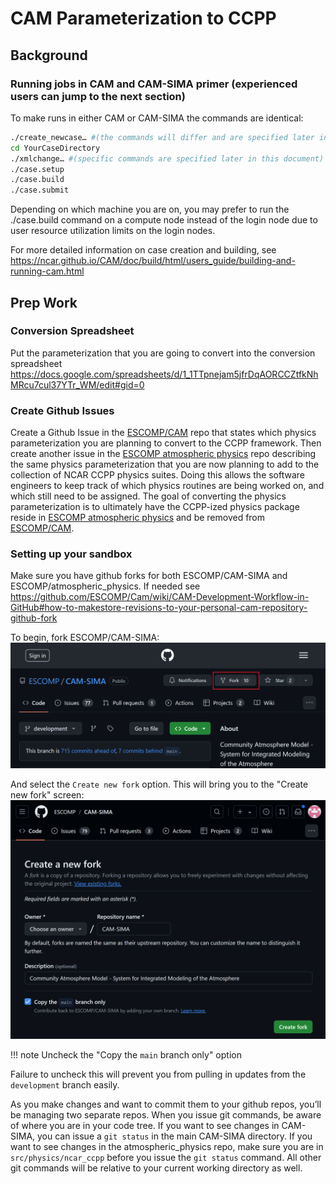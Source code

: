 # CAM Parameterization to CCPP

## Background

### Running jobs in CAM and CAM-SIMA primer (experienced users can jump to the next section)

To make runs in either CAM or CAM-SIMA the commands are identical:
```bash
./create_newcase… #(the commands will differ and are specified later in this document)
cd YourCaseDirectory
./xmlchange… #(specific commands are specified later in this document)
./case.setup
./case.build
./case.submit
```

Depending on which machine you are on, you may prefer to run the ./case.build command on a compute node instead of the login node due to user resource utilization limits on the login nodes.

For more detailed information on case creation and building, see https://ncar.github.io/CAM/doc/build/html/users_guide/building-and-running-cam.html

## Prep Work

### Conversion Spreadsheet
Put the parameterization that you are going to convert into the conversion spreadsheet
https://docs.google.com/spreadsheets/d/1_1TTpnejam5jfrDqAORCCZtfkNhMRcu7cul37YTr_WM/edit#gid=0

### Create Github Issues
Create a Github Issue in the [ESCOMP/CAM](https://github.com/ESCOMP/CAM) repo that states which physics parameterization you are planning to convert to the CCPP framework.  Then create another issue in the [ESCOMP atmospheric physics](https://github.com/NCAR/atmospheric_physics) repo describing the same physics parameterization that you are now planning to add to the collection of NCAR CCPP physics suites.  Doing this allows the software engineers to keep track of which physics routines are being worked on, and which still need to be assigned.  The goal of converting the physics parameterization is to ultimately have the CCPP-ized physics package reside in [ESCOMP atmospheric physics](https://github.com/NCAR/atmospheric_physics) and be removed from [ESCOMP/CAM](https://github.com/ESCOMP/CAM).

### Setting up your sandbox

Make sure you have github forks for both ESCOMP/CAM-SIMA and ESCOMP/atmospheric_physics.  If needed see https://github.com/ESCOMP/Cam/wiki/CAM-Development-Workflow-in-GitHub#how-to-makestore-revisions-to-your-personal-cam-repository-github-fork


To begin, fork ESCOMP/CAM-SIMA:
![text](fork-cam-sima.png "Forking CAM-SIMA")

And select the `Create new fork` option.  This will bring you to the "Create new fork" screen:
![text](fork-cam-sima-2.png "Forking CAM-SIMA")

!!! note Uncheck the "Copy the `main` branch only" option

 Failure to uncheck this will prevent you from pulling in updates from the `development` branch easily.

As you make changes and want to commit them to your github repos, you’ll be managing two separate repos.  When you issue git commands, be aware of where you are in your code tree.  If you want to see changes in CAM-SIMA, you can issue a `git status` in the main CAM-SIMA directory.  If you want to see changes in the atmospheric_physics repo, make sure you are in `src/physics/ncar_ccpp` before you issue the `git status` command.  All other git commands will be relative to your current working directory as well.

